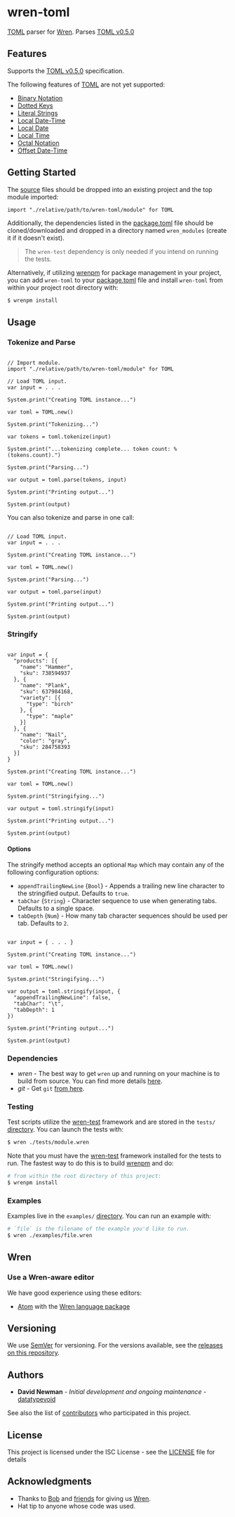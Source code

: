 # wren-toml

[TOML](https://github.com/toml-lang/toml) parser for [Wren](https://github.com/wren-lang/wren). Parses [TOML v0.5.0](https://github.com/toml-lang/toml/releases/tag/v0.5.0)


## Features

Supports the [TOML v0.5.0](https://github.com/toml-lang/toml/releases/tag/v0.5.0) specification.

The following features of [TOML](https://github.com/toml-lang/toml/releases/tag/v0.5.0) are not yet supported:

- [Binary Notation](https://github.com/toml-lang/toml#integer)
- [Dotted Keys](https://github.com/toml-lang/toml#keys)
- [Literal Strings](https://github.com/toml-lang/toml#string)
- [Local Date-Time](https://github.com/toml-lang/toml#local-date-time)
- [Local Date](https://github.com/toml-lang/toml#local-date)
- [Local Time](https://github.com/toml-lang/toml#local-time)
- [Octal Notation](https://github.com/toml-lang/toml#integer)
- [Offset Date-Time](https://github.com/toml-lang/toml#offset-date-time)


## Getting Started

The [source](https://github.com/datatypevoid/wren-toml/blob/develop/src) files should be dropped into an existing project and the top module imported:

```wren
import "./relative/path/to/wren-toml/module" for TOML
```

Additionally, the dependencies listed in the [package.toml](https://github.com/datatypevoid/wren-toml/blob/develop/package.toml) file should be cloned/downloaded and dropped in a directory named `wren_modules` (create it if it doesn't exist).

> The `wren-test` dependency is only needed if you intend on running the tests.

Alternatively, if utilizing [wrenpm](https://github.com/brandly/wrenpm) for package management in your project, you can add `wren-toml` to your [package.toml](https://github.com/datatypevoid/wren-toml/blob/develop/package.toml) file and install `wren-toml` from within your project root directory with:

```bash
$ wrenpm install
```


## Usage

### Tokenize and Parse

```wren

// Import module.
import "./relative/path/to/wren-toml/module" for TOML

// Load TOML input.
var input = . . .

System.print("Creating TOML instance...")

var toml = TOML.new()

System.print("Tokenizing...")

var tokens = toml.tokenize(input)

System.print("...tokenizing complete... token count: %(tokens.count).")

System.print("Parsing...")

var output = toml.parse(tokens, input)

System.print("Printing output...")

System.print(output)

```

You can also tokenize and parse in one call:

```wren

// Load TOML input.
var input = . . .

System.print("Creating TOML instance...")

var toml = TOML.new()

System.print("Parsing...")

var output = toml.parse(input)

System.print("Printing output...")

System.print(output)

```


### Stringify

```wren

var input = {
  "products": [{
    "name": "Hammer",
    "sku": 738594937
  }, {
    "name": "Plank",
    "sku": 637984168,
    "variety": [{
      "type": "birch"
    }, {
      "type": "maple"
    }]
  }, {
    "name": "Nail",
    "color": "gray",
    "sku": 284758393
  }]
}

System.print("Creating TOML instance...")

var toml = TOML.new()

System.print("Stringifying...")

var output = toml.stringify(input)

System.print("Printing output...")

System.print(output)

```

#### Options

The stringify method accepts an optional `Map` which may contain any of the following configuration options:
- `appendTrailingNewLine` {`Bool`} - Appends a trailing new line character to the stringified output. Defaults to `true`.
- `tabChar` {`String`} - Character sequence to use when generating tabs. Defaults to a single space.
- `tabDepth` {`Num`} - How many tab character sequences should be used per tab. Defaults to `2`.

```wren

var input = { . . . }

System.print("Creating TOML instance...")

var toml = TOML.new()

System.print("Stringifying...")

var output = toml.stringify(input, {
  "appendTrailingNewLine": false,
  "tabChar": "\t",
  "tabDepth": 1
})

System.print("Printing output...")

System.print(output)

```


### Dependencies

-	*wren* - The best way to get `wren` up and running on your machine is to build from source. You can find more details [here](http://wren.io/getting-started.html).
- *git* - Get `git` [from here](http://git-scm.com/download).


### Testing

Test scripts utilize the [wren-test](https://github.com/gsmaverick/wren-test) framework and are stored in the `tests/` [directory](https://github.com/datatypevoid/wren-toml/tree/develop/tests). You can launch the tests with:

```bash
$ wren ./tests/module.wren
```

Note that you must have the [wren-test](https://github.com/gsmaverick/wren-test) framework installed for the tests to run. The fastest way to do this is to build [wrenpm](https://github.com/brandly/wrenpm) and do:

```bash
# from within the root directory of this project:
$ wrenpm install
```


### Examples

Examples live in the `examples/` [directory](https://github.com/datatypevoid/wren-toml/tree/develop/examples). You can run an example with:

```bash
# `file` is the filename of the example you'd like to run.
$ wren ./examples/file.wren
```


## Wren

### Use a Wren-aware editor

We have good experience using these editors:

-	[Atom](https://atom.io/) with the [Wren language package](https://github.com/munificent/wren-atom)


## Versioning

We use [SemVer](http://semver.org/) for versioning. For the versions available, see the [releases on this repository](https://github.com/datatypevoid/wren-toml/releases).


## Authors

* **David Newman** - *Initial development and ongoing maintenance* - [datatypevoid](https://github.com/datatypevoid)

See also the list of [contributors](https://github.com/datatypevoid/wren-toml/blob/develop/contributors.toml) who participated in this project.


## License

This project is licensed under the ISC License - see the [LICENSE](https://github.com/datatypevoid/wren-toml/blob/develop/LICENSE) file for details


## Acknowledgments

* Thanks to [Bob](https://github.com/munificent) and [friends](https://github.com/wren-lang/wren/graphs/contributors) for giving us [Wren](https://github.com/wren-lang/wren).
* Hat tip to anyone whose code was used.
